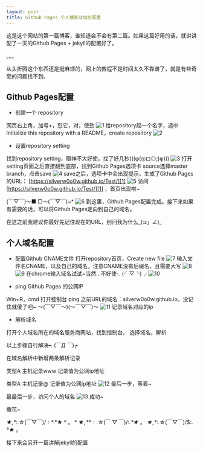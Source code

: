 ```yaml
---
layout: post
title: Github Pages 个人博客及域名配置
---
```

这是这个网站的第一篇博客，谁知道会不会有第二篇。如果这篇好用的话，就讲讲配了一天的Github Pages + jekyll的配置好了。

。。。

从头折腾这个东西还是挺麻烦的，网上的教程不是时间太久不靠谱了，就是有些奇葩的问题找不到。

## Github Pages配置
  * 创建一个 repository

网页右上角，加号+，怼它，对，使劲
![1](/resource/2017-03-09-Hello-Blog/1.png)
给repository起一个名字，选中Initialize this repository with a README，create repository
![2](/resource/2017-03-09-Hello-Blog/2.png)

 * 设置repository setting

找到repository setting，眼神不大好使，找了好几秒(((φ(◎ロ◎;)φ)))
![3](/resource/2017-03-09-Hello-Blog/3.png)
打开setting页面之后直接翻到底部，找到Github Pages选项卡
source选择master branch，点击save
![4](/resource/2017-03-09-Hello-Blog/4.png)
save之后，选项卡中会出现提示，生成了Github Pages的URL： [https://silverw0o0w.github.io/Test/][1]
![5](/resource/2017-03-09-Hello-Blog/5.png)
访问 [https://silverw0o0w.github.io/Test/][1] ，首页出现啦~

(￣▽￣)～■ □～(￣▽￣)~*
![6](/resource/2017-03-09-Hello-Blog/6.png)
到这里，Github Pages配置完成。接下来如果有需要的话，可以将Github Pages定向到自己的域名。

在这之前我建议你最好先记住现在的URL，别问我为什么_(:з」∠)_


## 个人域名配置
 * 配置Github CNAME文件
打开repository首页，Create new file
![7](/resource/2017-03-09-Hello-Blog/7.png)
输入文件名CNAME，以及自己的域名。注意CNAME没有后缀名，且需要大写
![8](/resource/2017-03-09-Hello-Blog/8.png)
![9](/resource/2017-03-09-Hello-Blog/9.png)
在chrome输入域名试试~当然...不好使╮(╯▽╰)╭
![10](/resource/2017-03-09-Hello-Blog/10.png)

 * ping Github Pages 的公网IP

Win+R，cmd 打开控制台
ping 之前URL的域名：silverw0o0w.github.io，没记住就傻了吧~
～(￣▽￣～)(～￣▽￣)～
![11](/resource/2017-03-09-Hello-Blog/11.png)
记录域名对应的ip

 * 解析域名

打开个人域名所在的域名服务商网站，找到控制台， 选择域名，解析

以上步骤自行解决┑(￣Д ￣)┍

在域名解析中新增两条解析记录

类型A 主机记录www 记录值为公网ip地址

类型A 主机记录@ 记录值为公网ip地址
![12](/resource/2017-03-09-Hello-Blog/12.png)
最后一步，等着~

最最后一步，访问个人的域名
![13](/resource/2017-03-09-Hello-Blog/13.png)
成功~

撒花~

*★,°*:.☆(￣▽￣)/$:*.°★* 。
*★,°*:.☆(￣▽￣)/$:*.°★* 。
*★,°*:.☆(￣▽￣)/$:*.°★* 。

接下来会另开一篇讲解jekyll的配置

[1]: https://silverw0o0w.github.io/Test/
